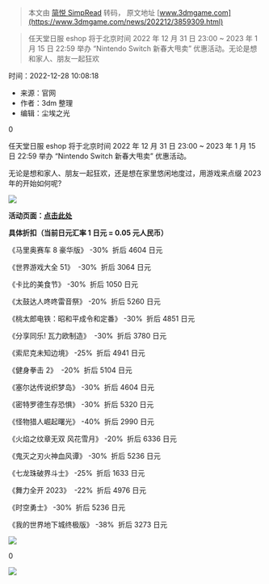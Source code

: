 > 本文由 [简悦 SimpRead](http://ksria.com/simpread/) 转码， 原文地址 [www.3dmgame.com](https://www.3dmgame.com/news/202212/3859309.html)

> 任天堂日服 eshop 将于北京时间 2022 年 12 月 31 日 23:00 ~ 2023 年 1 月 15 日 22:59 举办 “Nintendo Switch 新春大甩卖” 优惠活动。无论是想和家人、朋友一起狂欢

时间：2022-12-28 10:08:18

*   来源：官网
*   作者：3dm 整理
*   编辑：尘埃之光

0

任天堂日服 eshop 将于北京时间 2022 年 12 月 31 日 23:00 ~ 2023 年 1 月 15 日 22:59 举办 “Nintendo Switch 新春大甩卖” 优惠活动。

无论是想和家人、朋友一起狂欢，还是想在家里悠闲地度过，用游戏来点缀 2023 年的开始如何呢?

![](https://img.3dmgame.com/uploads/images/news/20221228/1672193109_585318.jpg)

**活动页面：**[**点击此处**](https://topics.nintendo.co.jp/article/7cf83761-7c3f-43d7-adbe-50a868ecf8f3)

**具体折扣（当前日元汇率 1 日元 = 0.05 元人民币）**

《马里奥赛车 8 豪华版》 -30%  折后 4604 日元

《世界游戏大全 51》  -30%  折后 3064 日元

《卡比的美食节》 -30%  折后 1050 日元

《太鼓达人咚咚雷音祭》 -20%  折后 5260 日元

《桃太郎电铁：昭和平成令和定番》 -30%  折后 4851 日元

《分享同乐! 瓦力欧制造》  -30%  折后 3780 日元

《索尼克未知边境》 -25%  折后 4941 日元

《健身拳击 2》  -20%  折后 5104 日元

《塞尔达传说织梦岛》 -30%  折后 4604 日元

《密特罗德生存恐惧》 -30%  折后 5320 日元

《怪物猎人崛起曙光》 -40%  折后 2990 日元

《火焰之纹章无双 风花雪月》 -20%  折后 6336 日元

《鬼灭之刃火神血风谭》 -30%  折后 5236 日元

《七龙珠破界斗士》 -25%  折后 1633 日元

《舞力全开 2023》  -22%  折后 4976 日元

《时空勇士》 -30%  折后 5236 日元

《我的世界地下城终极版》 -38%  折后 3273 日元

![](https://img.3dmgame.com/uploads/images/news/20221228/1672193203_715121.jpg)

0

[![](https://www.3dmgame.com/page/images/PC_tg3dm.jpg)](https://www.3dmgame.com/app.html)